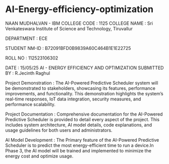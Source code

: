 # AI-Energy-efficiency-optimization
NAAN MUDHALVAN - IBM
COLLEGE CODE : 1125
COLLEGE NAME : Sri Venkateswara Institute of Science and Technology, Tiruvallur

DEPARTMENT : ECE

STUDENT NM-ID : B72091BFD0B9839A60C464B1E1E22725

ROLL NO : 112523106302


DATE : 15/05/25
AI - ENERGY EFFICIENCY AND OPTIMIZATION
SUBMITTED BY : R.Jecinth Raghul

Project Demonstration :
	The AI-Powered Predictive Scheduler system will be demonstrated to stakeholders, showcasing its features, performance improvements, and functionality. This demonstration highlights the system’s real-time responses, IoT data integration, security measures, and performance scalability.

Project Documentation :
Comprehensive documentation for the AI-Powered Predictive Scheduler is provided to detail every aspect of the project. This includes system architecture, AI model details, code explanations, and usage guidelines for both users and administrators.

AI Model Development :
 	The Primary feature of the AI-Powered Predictive Scheduler is to predict the most energy-efficient time to run a device.In Phase 3, the AI model will be trained and implemented to minimize the energy cost and optimize usage.

